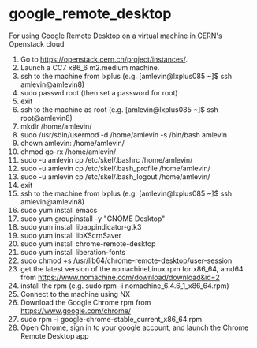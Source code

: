 # google_remote_desktop
For using Google Remote Desktop on a virtual machine in CERN's Openstack cloud

1) Go to https://openstack.cern.ch/project/instances/.
2) Launch a CC7 x86_6 m2.medium machine.
3) ssh to the machine from lxplus (e.g. [amlevin@lxplus085 ~]$ ssh amlevin@amlevin8)
4) sudo passwd root (then set a password for root)
5) exit
6) ssh to the machine as root (e.g. [amlevin@lxplus085 ~]$ ssh root@amlevin8)
7) mkdir /home/amlevin/
8) sudo /usr/sbin/usermod -d /home/amlevin -s /bin/bash amlevin
9) chown amlevin: /home/amlevin/
10) chmod go-rx /home/amlevin/
11) sudo -u amlevin cp /etc/skel/.bashrc /home/amlevin/
12) sudo -u amlevin cp /etc/skel/.bash_profile /home/amlevin/
13) sudo -u amlevin cp /etc/skel/.bash_logout /home/amlevin/
14) exit
15) ssh to the machine from lxplus (e.g. [amlevin@lxplus085 ~]$ ssh amlevin@amlevin8)
16) sudo yum install emacs
17) sudo yum groupinstall -y "GNOME Desktop"
18) sudo yum install libappindicator-gtk3
19) sudo yum install libXScrnSaver
20) sudo yum install chrome-remote-desktop
21) sudo yum install liberation-fonts
21) sudo chmod +s /usr/lib64/chrome-remote-desktop/user-session
23) get the latest version of the nomachineLinux rpm for x86_64, amd64 from https://www.nomachine.com/download/download&id=2
24) install the rpm (e.g. sudo rpm -i nomachine_6.4.6_1_x86_64.rpm)
25) Connect to the machine using NX 
26) Download the Google Chrome rpm from https://www.google.com/chrome/ 
27) sudo rpm -i google-chrome-stable_current_x86_64.rpm
28) Open Chrome, sign in to your google account, and launch the Chrome Remote Desktop app
